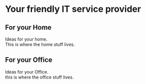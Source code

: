 # Your friendly IT service provider

## For your Home

Ideas for your home.  
This is where the home stuff lives.  

## For your Office

Ideas for your Office.  
this is where the office stuff lives.  



